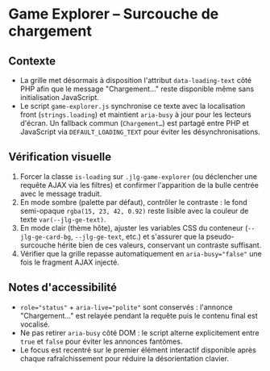 # Game Explorer – Surcouche de chargement

## Contexte
- La grille met désormais à disposition l'attribut `data-loading-text` côté PHP afin que le message "Chargement…" reste disponible même sans initialisation JavaScript.
- Le script `game-explorer.js` synchronise ce texte avec la localisation front (`strings.loading`) et maintient `aria-busy` à jour pour les lecteurs d'écran. Un fallback commun (`Chargement…`) est partagé entre PHP et JavaScript via `DEFAULT_LOADING_TEXT` pour éviter les désynchronisations.

## Vérification visuelle
1. Forcer la classe `is-loading` sur `.jlg-game-explorer` (ou déclencher une requête AJAX via les filtres) et confirmer l'apparition de la bulle centrée avec le message traduit.
2. En mode sombre (palette par défaut), contrôler le contraste : le fond semi-opaque `rgba(15, 23, 42, 0.92)` reste lisible avec la couleur de texte `var(--jlg-ge-text)`.
3. En mode clair (thème hôte), ajuster les variables CSS du conteneur (`--jlg-ge-card-bg`, `--jlg-ge-text`, etc.) et s'assurer que la pseudo-surcouche hérite bien de ces valeurs, conservant un contraste suffisant.
4. Vérifier que la grille repasse automatiquement en `aria-busy="false"` une fois le fragment AJAX injecté.

## Notes d'accessibilité
- `role="status"` + `aria-live="polite"` sont conservés : l'annonce "Chargement…" est relayée pendant la requête puis le contenu final est vocalisé.
- Ne pas retirer `aria-busy` côté DOM : le script alterne explicitement entre `true` et `false` pour éviter les annonces fantômes.
- Le focus est recentré sur le premier élément interactif disponible après chaque rafraîchissement pour réduire la désorientation clavier.
